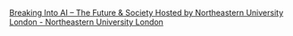 [Breaking Into AI – The Future & Society Hosted by Northeastern University London - Northeastern University London](https://qi.tc/qi/112494)